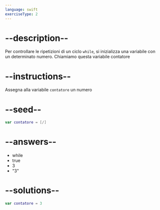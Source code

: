 ```yaml
---
language: swift
exerciseType: 2
---
```


# --description--

Per controllare le ripetizioni di un ciclo `while`, si inizializza una variabile con un determinato numero.
Chiamiamo questa variabile contatore

# --instructions--

Assegna alla variabile `contatore` un numero

# --seed--

```swift
var contatore = [/]
```

# --answers--

- while
- true
- 3
- "3"

# --solutions--

```swift
var contatore = 3
```
